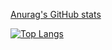 [Anurag's GitHub stats](https://github-readme-stats.vercel.app/api?username=softwareeenginer&show_icons=true&theme=gruvbox)

[![Top Langs](https://github-readme-stats.vercel.app/api/top-langs/?username=softwareeenginer&langs_count=8)](https://github.com/anuraghazra/github-readme-stats)           

